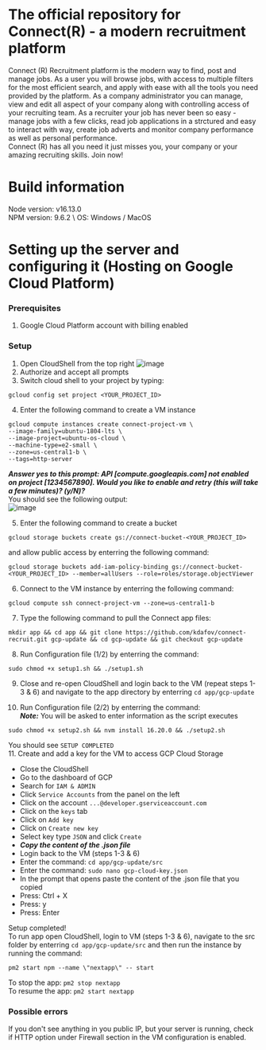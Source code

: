 # The official repository for Connect(R) - a modern recruitment platform

Connect (R) Recruitment platform is the modern way to find, post and manage jobs. As a user you will browse jobs, with access to multiple filters for the most efficient search, and apply with ease with all the tools you need provided by the platform. As a company administrator you can manage, view and edit all aspect of your company along with controlling access of your recruiting team. As a recruiter your job has never been so easy - manage jobs with a few clicks, read job applications in a strctured and easy to interact with way, create job adverts and monitor company performance as well as personal performance. \
Connect (R) has all you need it just misses you, your company or your amazing recruiting skills. Join now!

# Build information

Node version: v16.13.0 \
NPM version: 9.6.2 \ 
OS: Windows / MacOS 

# Setting up the server and configuring it (Hosting on Google Cloud Platform)

### Prerequisites

1. Google Cloud Platform account with billing enabled

### Setup

1. Open CloudShell from the top right
![image](https://user-images.githubusercontent.com/94061728/233808193-1c8f1ebf-751b-4254-908b-ddd88247fcd0.png)
2. Authorize and accept all prompts
3. Switch cloud shell to your project by typing:
```
gcloud config set project <YOUR_PROJECT_ID>
```
4. Enter the following command to create a VM instance
```
gcloud compute instances create connect-project-vm \
--image-family=ubuntu-1804-lts \
--image-project=ubuntu-os-cloud \
--machine-type=e2-small \
--zone=us-central1-b \
--tags=http-server
``` 
***Answer yes to this prompt: API [compute.googleapis.com] not enabled on project [1234567890]. Would you like to enable and retry (this will take a few minutes)? (y/N)?*** \
You should see the following output: \
![image](https://user-images.githubusercontent.com/94061728/233811341-68af9092-7549-4df7-8b74-a8ba879b7a3e.png)

5. Enter the following command to create a bucket
```
gcloud storage buckets create gs://connect-bucket-<YOUR_PROJECT_ID>
```
and allow public access by enterring the following command:
```
gcloud storage buckets add-iam-policy-binding gs://connect-bucket-<YOUR_PROJECT_ID> --member=allUsers --role=roles/storage.objectViewer
```

6. Connect to the VM instance by enterring the following command:
```
gcloud compute ssh connect-project-vm --zone=us-central1-b
```

7. Type the following command to pull the Connect app files:
```
mkdir app && cd app && git clone https://github.com/kdafov/connect-recruit.git gcp-update && cd gcp-update && git checkout gcp-update
```

8. Run Configuration file (1/2) by enterring the command: 
```
sudo chmod +x setup1.sh && ./setup1.sh
```

9. Close and re-open CloudShell and login back to the VM (repeat steps 1-3 & 6) and navigate to the app directory by enterring `cd app/gcp-update`

10. Run Configuration file (2/2) by enterring the command: \
***Note:*** You will be asked to enter information as the script executes
```
sudo chmod +x setup2.sh && nvm install 16.20.0 && ./setup2.sh
```
You should see `SETUP COMPLETED` \
11. Create and add a key for the VM to access GCP Cloud Storage
- Close the CloudShell
- Go to the dashboard of GCP
- Search for `IAM & ADMIN`
- Click `Service Accounts` from the panel on the left
- Click on the account `...@developer.gserviceaccount.com`
- Click on the `keys` tab
- Click on `Add key`
- Click on `Create new key`
- Select key type `JSON` and click `Create`
- ***Copy the content of the .json file***
- Login back to the VM (steps 1-3 & 6)
- Enter the command: `cd app/gcp-update/src`
- Enter the command: `sudo nano gcp-cloud-key.json`
- In the prompt that opens paste the content of the .json file that you copied
- Press: Ctrl + X
- Press: y
- Press: Enter

Setup completed! \
To run app open CloudShell, login to VM (steps 1-3 & 6), navigate to the src folder by enterring 
```cd app/gcp-update/src``` 
and then run the instance by running the command:
```
pm2 start npm --name \"nextapp\" -- start
```
To stop the app: `pm2 stop nextapp` \
To resume the app: `pm2 start nextapp`

### Possible errors
If you don't see anything in you public IP, but your server is running, check if HTTP option under Firewall section in the VM configuration is enabled.
